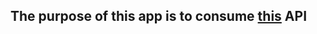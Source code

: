 ## The purpose of this app is to consume [this](https://github.com/pgergov/simple-django-rest-api) API
